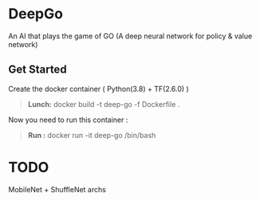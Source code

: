 # DeepGo
An AI that plays the game of GO (A deep neural network for policy &amp; value network)

## Get Started 
Create the docker container ( Python(3.8) + TF(2.6.0) )
> **Lunch:**   docker build -t deep-go -f Dockerfile .

Now you need to run this container : 
> **Run :**   docker run -it deep-go /bin/bash


# TODO
MobileNet + ShuffleNet archs

